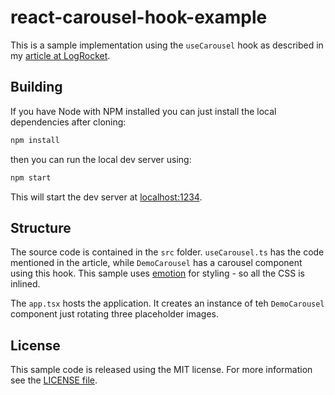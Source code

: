 # react-carousel-hook-example

This is a sample implementation using the `useCarousel` hook as described in my [article at LogRocket](https://blog.logrocket.com/building-carousel-component-react-hooks/).

## Building

If you have Node with NPM installed you can just install the local dependencies after cloning:

```sh
npm install
```

then you can run the local dev server using:

```sh
npm start
```

This will start the dev server at [localhost:1234](http://localhost:1234).

## Structure

The source code is contained in the `src` folder. `useCarousel.ts` has the code mentioned in the article, while `DemoCarousel` has a carousel component using this hook. This sample uses [emotion](https://github.com/emotion-js/emotion) for styling - so all the CSS is inlined.

The `app.tsx` hosts the application. It creates an instance of teh `DemoCarousel` component just rotating three placeholder images.

## License

This sample code is released using the MIT license. For more information see the [LICENSE file](./LICENSE).
